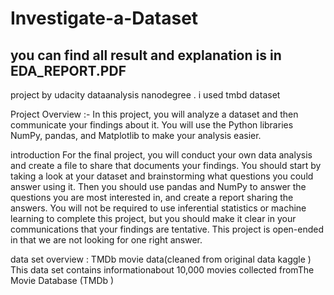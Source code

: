 # Investigate-a-Dataset
## you can find all result and explanation is  in EDA_REPORT.PDF
project by udacity dataanalysis nanodegree . i used tmbd dataset 

Project Overview :-
In this project, you will analyze a dataset and then communicate your findings about it.
 You will use the Python libraries NumPy, pandas, and Matplotlib to make your analysis easier.


introduction
For the final project, you will conduct your own data analysis and create a file to share that
 documents your findings. You should start by taking a look at your dataset and brainstorming
 what questions you could answer using it. Then you should use pandas and NumPy to answer the 
questions you are most interested in, and create a report sharing the answers. You will not be
 required to use inferential statistics or machine learning to complete this project, but you 
should make it clear in your communications that your findings are tentative. This project is 
open-ended in that we are not looking for one right answer.

data set overview :
TMDb movie data(cleaned from original data kaggle )
This data set contains informationabout 10,000 movies collected fromThe Movie Database (TMDb )



